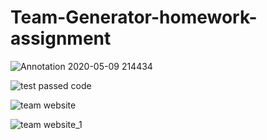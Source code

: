 # Team-Generator-homework-assignment

![Annotation 2020-05-09 214434](https://user-images.githubusercontent.com/61437470/81489102-c5f53d80-923f-11ea-8690-1a3a136e2d04.png)

![test passed code](https://user-images.githubusercontent.com/61437470/81489107-e7eec000-923f-11ea-9a64-9bcc766372ef.png)

![team website](https://user-images.githubusercontent.com/61437470/81489150-68adbc00-9240-11ea-9e41-846e551568f7.png)

![team website_1](https://user-images.githubusercontent.com/61437470/81489161-8844e480-9240-11ea-9d33-a24c56552400.png)

